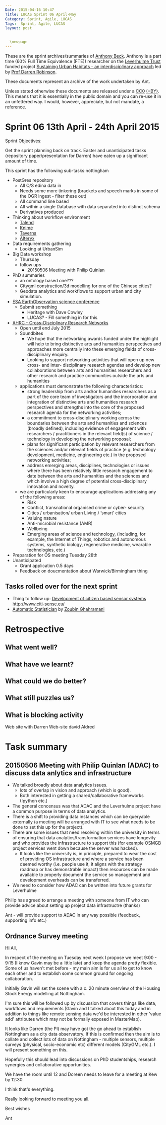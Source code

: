 ```yaml
---
Date: 2015-04-16 10:47
Title: LUCAS Sprint 06 April-May
Category: Sprint, Agile, LUCAS
Tags:  Sprint, Agile, LUCAS
layout: post

  
  \newpage
---
```


These are the sprint archives/summaries of [Anthony Beck](http://orcid.org/0000-0002-2991-811X). Anthony is a part time (60% Full Time Equivalence (FTE)) researcher on the [Leverhulme Trust](http://www.leverhulme.ac.uk/) funded project [Sustaining Urban Habitats - an interdisciplinary approach](http://www.nottingham.ac.uk/research/groups/environmental-physics-and-design/leverhulme-project.aspx) led by [Prof Darren Robinson](http://www.nottingham.ac.uk/engineering/departments/abe/people/darren.robinson).

These documents represent an archive of the work undertaken by Ant. 

Unless stated otherwise these documents are released under a [CC0](https://creativecommons.org/choose/zero/) [(+BY)](http://www.dancohen.org/2013/11/26/cc0-by/). This means that it is essentially in the public domain and you can re-use it in an unfettered way. I would, however, appreciate, but not mandate, a reference.

# Sprint 06 13th April - 24th April 2015

Sprint Objectives:  

Get the sprint planning back on track. Easter and unanticipated tasks (repository paper/presentation for Darren) have eaten up a significant amount of time.

This sprint has the following sub-tasks:nottingham 


* PostGres repository
	* All O/S edina data in
	* Needs some more tinkering (brackets and speech marks in some of the OGR ingest - filter these out)
	* All command line based
	* All within a single Database with data separated into distinct schema
	* Derivatives produced 
* Thinking about workflow environment
	* [Talend](https://www.talend.com/)
	* [Knime](https://www.knime.org/)
	* [Taverna](http://www.taverna.org.uk/)
	* [Alteryx](http://www.alteryx.com/)
* Data requirements gathering
	* Looking at UrbanSim
* Big Data workshop
	* Thursday
	* follow ups
		* 20150506 Meeting with Philip Quinlan
* PhD summaries
	* an ontology based one??? 
	* Citygml construction/3d modelling for one of the Chinese cities? 
	* Geodata analytics and workflows to support urban and city simulation.
* [ESA EarthObservation science conference](http://www.eoscience20.org/)
	* Submit something
		* Heritage with Dave Cowley
		* LUCAS? - Fill something in for this.
* [AHRC - Cross-Disciplinary Research Networks](http://www.ahrc.ac.uk/Funding-Opportunities/Pages/Cross-Disciplinary-Research-Networks-Exploring-Emerging-Areas-of-Cross-Council-Enquiry-Highlight-Notice.aspx)
	* Open until end July 2015
	* Soundbites
		* We hope that the networking awards funded under the highlight will help to bring distinctive arts and humanities perspectives and approaches more centrally into these emerging fields of cross-disciplinary enquiry.
		* Looking to support networking activities that will open up new cross- and inter- disciplinary research agendas and develop new collaborations between arts and humanities researchers and other research and practice communities outside the arts and humanities
	* applications must demonstrate the following characteristics:
		* strong leadership from arts and/or humanities researchers as a part of the core team of investigators and the incorporation and integration of distinctive arts and humanities research perspectives and strengths into the core of the proposed research agenda for the networking activities;
		* a commitment to cross-disciplinary working across the boundaries between the arts and humanities and sciences (broadly defined), including evidence of engagement with researchers / practitioners in the relevant field(s) of science / technology in developing the networking proposal;
		* plans for significant participation by relevant researchers from the sciences and/or relevant fields of practice (e.g. technology development, medicine, engineering etc.) in the proposed networking activities;
		* address emerging areas, disciplines, technologies or issues where there has been relatively little research engagement to date between  the arts and humanities and the sciences and which involve a high degree of potential cross-disciplinary innovation and novelty.	
	* we are particularly keen to encourage applications addressing any of the following areas: 
		* Risk
		* Conflict, transnational organised crime or cyber- security
		* Cities / urbanisation/ urban Living / ‘smart’ cities
		* Valuing nature
		* Anti-microbial resistance (AMR)
		* Wellbeing
		* Emerging areas of science and technology, (including, for example, the Internet of Things, robotics and autonomous systems, synthetic biology, regenerative medicine, wearable technologies, etc.)
* Preparation for OS meeting Tuesday 28th
* Unanticipated
	* Grant application 0.5 days
	* Feedback on doucmentation about Warwick/Birmingham thing
	


## Tasks rolled over for the next sprint

* Thing to follow up: [Development of citizen based sensor systems](http://www.citi-sense.eu/) http://www.citi-sense.eu/
* [Automatic Statistician](http://www.automaticstatistician.com/research.php) by [Zoubin Ghahramani](http://mlg.eng.cam.ac.uk/zoubin/)

# Retrospective


## What went well?


## What have we learnt?

## What could we do better?


## What still puzzles us?



## What is blocking activity

Web site with Darren
Web-site david Aldred




# Task summary

## 20150506 Meeting with Philip Quinlan (ADAC) to discuss data anlytics and infrastructure

* We talked broadly about data analytics issues. 
	* lots of overlap in vision and approach (which is good). 
	* Both interested in getting a shared/callaborative frameworks (Ipython etc.)
* The general concensus was that ADAC and the Leverhulme project have a common purpose in terms of data analytics.
* There is a shift to providing data instances which can be queryable externally (a meeting will be arranged with IT to see what needs to be done to set this up for the project). 
* There are some issues that need resolving within the university in terms of ensuring that data analytics/transformation services have longevity and who provides the infrastructure to support this (for example OSMGB project services went down because the server was hacked). 
	*  It looks like the university is, in principle, prepared to wear the cost of providing OS infrastructure and where a service has been deemed worthy (i.e. people use it, it aligns with the strategy roadmap or has demonstrable impact) then resources can be made available to properly document the service so management and development overheads can be transferred.  
* We need to consider how ADAC can be written into future grants for Leverhulme

Philip has agreed to arrange a meeting with someone from IT who can provide advice about setting up project data infrastructre (thanks)

Ant - will provide support to ADAC in any way possible (feedback, supporting info etc.)


## Ordnance Survey meeting

Hi All,

In respect of the meeting on Tuesday next week I propose we meet 9:00 - 9:15 (I know Gavin may be a little late) and keep the agenda pretty flexible. Some of us haven't met before - my main aim is for us all to get to know each other and to establish some common ground for ongoing collaboration.

Initially Gavin will set the scene with a c. 20 minute overview of the Housing Stock Energy modelling at Nottingham.

I'm sure this will be followed up by discussion that covers things like data, workflows and requirements (Gavin and I talked about this today and in addition to things like remote sensing data we'd be interested in other 'value add' attributes which may not be formally exposed in MasterMap).

It looks like Darren (the PI) may have got the go ahead to establish Nottingham as a city data observatory. If this is confirmed then the aim is to collate and collect lots of data on Nottingham - multiple sensors, multiple surveys (physical, socio-economic etc) different models (CityGML etc.). I will present something on this.

Hopefully this should lead into discussions on PhD studentships, research synergies and collaborative opportunities. 

We have the room until 12 and Doreen needs to leave for a meeting at Kew by 12:30.

I think that's everything.

Really looking forward to meeting you all.

Best wishes

Ant




#
